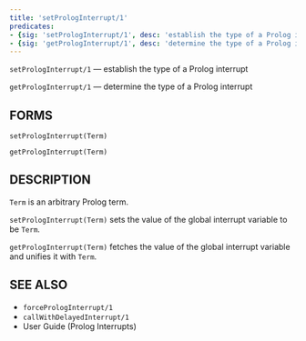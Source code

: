 ```yaml
---
title: 'setPrologInterrupt/1'
predicates:
- {sig: 'setPrologInterrupt/1', desc: 'establish the type of a Prolog interrupt'}
- {sig: 'getPrologInterrupt/1', desc: 'determine the type of a Prolog interrupt'}
---
```

`setPrologInterrupt/1` — establish the type of a Prolog interrupt

`getPrologInterrupt/1` — determine the type of a Prolog interrupt


## FORMS

```
setPrologInterrupt(Term)

getPrologInterrupt(Term)
```

## DESCRIPTION

`Term` is an arbitrary Prolog term.

`setPrologInterrupt(Term)` sets the value of the global interrupt variable to be `Term`.

`getPrologInterrupt(Term)` fetches the value of the global interrupt variable and unifies it with `Term`.


## SEE ALSO

- `forcePrologInterrupt/1`
- `callWithDelayedInterrupt/1`
- User Guide (Prolog Interrupts)

